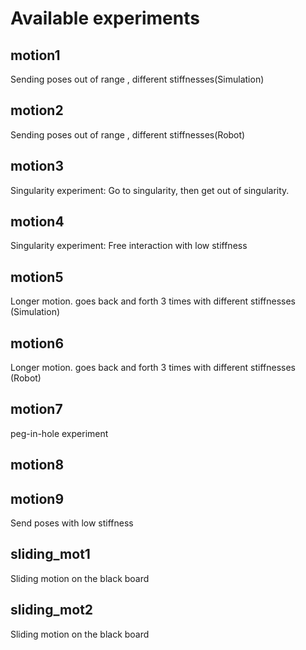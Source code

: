 # Available experiments

## motion1
Sending poses out of range , different stiffnesses(Simulation)

## motion2
Sending poses out of range , different stiffnesses(Robot)

## motion3
Singularity experiment: Go to singularity, then get out of singularity.

## motion4
Singularity experiment: Free interaction with low stiffness

## motion5
Longer motion. goes back and forth 3 times with different stiffnesses (Simulation)

## motion6
Longer motion. goes back and forth 3 times with different stiffnesses (Robot)

## motion7
peg-in-hole experiment

## motion8


## motion9
Send poses with low stiffness

## sliding_mot1
Sliding motion on the  black board

## sliding_mot2
Sliding motion on the  black board

